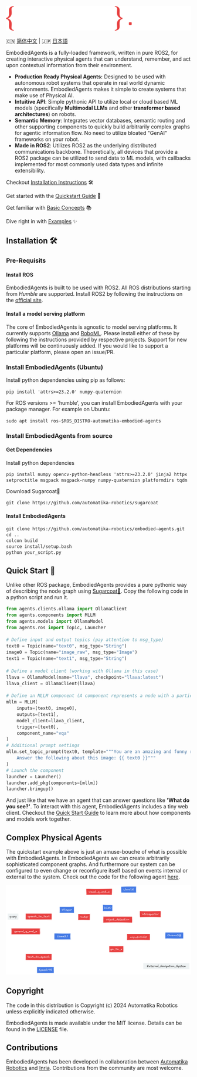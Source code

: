 <picture>
  <source media="(prefers-color-scheme: dark)" srcset="docs/_static/EMBODIED_AGENTS_DARK.png">
  <source media="(prefers-color-scheme: light)" srcset="docs/_static/EMBODIED_AGENTS_LIGHT.png">
  <img alt="EmbodiedAgents Logo." src="docs/_static/EMBODIED_AGENTS_DARK.png">
</picture>
<br/>

🇨🇳  [简体中文](docs/README.zh.md) | 🇯🇵  [日本語](docs/README.ja.md)

EmbodiedAgents is a fully-loaded framework, written in pure ROS2, for creating interactive physical agents that can understand, remember, and act upon contextual information from their environment.

- **Production Ready Physical Agents:** Designed to be used with autonomous robot systems that operate in real world dynamic environments. EmbodiedAgents makes it simple to create systems that make use of Physical AI.
- **Intuitive API**: Simple pythonic API to utilize local or cloud based ML models (specifically **Multimodal LLMs** and other **transformer based architectures**) on robots.
- **Semantic Memory**: Integrates vector databases, semantic routing and other supporting components to quickly build arbitrarily complex graphs for agentic information flow. No need to utilize bloated "GenAI" frameworks on your robot.
- **Made in ROS2**: Utilizes ROS2 as the underlying distributed communications backbone. Theoretically, all devices that provide a ROS2 package can be utilized to send data to ML models, with callbacks implemented for most commonly used data types and infinite extensibility.

Checkout [Installation Instructions](https://automatika-robotics.github.io/embodied-agents/installation.html) 🛠️

Get started with the [Quickstart Guide](https://automatika-robotics.github.io/embodied-agents/quickstart.html) 🚀

Get familiar with [Basic Concepts](https://automatika-robotics.github.io/embodied-agents/basics.html) 📚

Dive right in with [Examples](https://automatika-robotics.github.io/embodied-agents/examples/index.html) ✨

## Installation 🛠️

### Pre-Requisits

#### Install ROS

EmbodiedAgents is built to be used with ROS2. All ROS distributions starting from _Humble_ are supported. Install ROS2 by following the instructions on the [official site](https://docs.ros.org/en/iron/Installation.html).

#### Install a model serving platform

The core of EmbodiedAgents is agnostic to model serving platforms. It currently supports [Ollama](https://ollama.com) and [RoboML](https://github.com/automatika-robotics/robo-ml). Please install either of these by following the instructions provided by respective projects. Support for new platforms will be continuously added. If you would like to support a particular platform, please open an issue/PR.

### Install EmbodiedAgents (Ubuntu)

Install python dependencies using pip as follows:

`pip install 'attrs>=23.2.0' numpy-quaternion`

For ROS versions >= 'humble', you can install EmbodiedAgents with your package manager. For example on Ubuntu:

`sudo apt install ros-$ROS_DISTRO-automatika-embodied-agents`

### Install EmbodiedAgents from source

#### Get Dependencies

Install python dependencies

```shell
pip install numpy opencv-python-headless 'attrs>=23.2.0' jinja2 httpx setproctitle msgpack msgpack-numpy numpy-quaternion platformdirs tqdm
```

Download Sugarcoat🍬

```shell
git clone https://github.com/automatika-robotics/sugarcoat
```

#### Install EmbodiedAgents

```shell
git clone https://github.com/automatika-robotics/embodied-agents.git
cd ..
colcon build
source install/setup.bash
python your_script.py
```

## Quick Start 🚀

Unlike other ROS package, EmbodiedAgents provides a pure pythonic way of describing the node graph using [Sugarcoat🍬](https://www.github.com/automatika-robotics/sugarcoat). Copy the following code in a python script and run it.

```python
from agents.clients.ollama import OllamaClient
from agents.components import MLLM
from agents.models import OllamaModel
from agents.ros import Topic, Launcher

# Define input and output topics (pay attention to msg_type)
text0 = Topic(name="text0", msg_type="String")
image0 = Topic(name="image_raw", msg_type="Image")
text1 = Topic(name="text1", msg_type="String")

# Define a model client (working with Ollama in this case)
llava = OllamaModel(name="llava", checkpoint="llava:latest")
llava_client = OllamaClient(llava)

# Define an MLLM component (A component represents a node with a particular functionality)
mllm = MLLM(
    inputs=[text0, image0],
    outputs=[text1],
    model_client=llava_client,
    trigger=[text0],
    component_name="vqa"
)
# Additional prompt settings
mllm.set_topic_prompt(text0, template="""You are an amazing and funny robot.
    Answer the following about this image: {{ text0 }}"""
)
# Launch the component
launcher = Launcher()
launcher.add_pkg(components=[mllm])
launcher.bringup()
```

And just like that we have an agent that can answer questions like **'What do you see?'**. To interact with this agent, EmbodiedAgents includes a tiny web client. Checkout the [Quick Start Guide](https://automatika-robotics.github.io/embodied-agents/quickstart.html) to learn more about how components and models work together.

## Complex Physical Agents

The quickstart example above is just an amuse-bouche of what is possible with EmbodiedAgents. In EmbodiedAgents we can create arbitrarily sophisticated component graphs. And furthermore our system can be configured to even change or reconfigure itself based on events internal or external to the system. Check out the code for the following agent [here](https://automatika-robotics.github.io/embodied-agents/examples/complete.html).

<picture>
  <source media="(prefers-color-scheme: dark)" srcset="docs/_static/complete_dark.png">
  <source media="(prefers-color-scheme: light)" srcset="docs/_static/complete_light.png">
  <img alt="Elaborate Agent" src="docs/_static/complete_dark.png">
</picture>

## Copyright

The code in this distribution is Copyright (c) 2024 Automatika Robotics unless explicitly indicated otherwise.

EmbodiedAgents is made available under the MIT license. Details can be found in the [LICENSE](LICENSE) file.

## Contributions

EmbodiedAgents has been developed in collaboration between [Automatika Robotics](https://automatikarobotics.com/) and [Inria](https://inria.fr/). Contributions from the community are most welcome.
